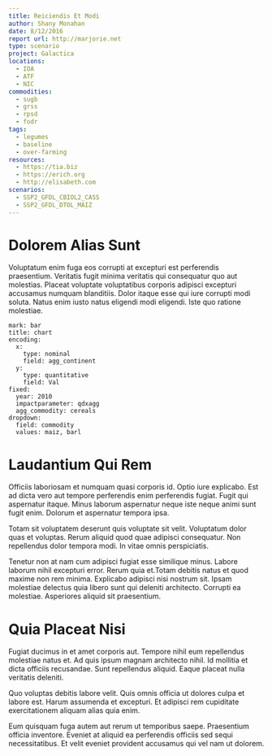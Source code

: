 ```yaml
---
title: Reiciendis Et Modi
author: Shany Monahan
date: 8/12/2016
report url: http://marjorie.net
type: scenario
project: Galactica
locations:
  - IOA
  - ATF
  - NIC
commodities:
  - sugb
  - grss
  - rpsd
  - fodr
tags:
  - legumes
  - baseline
  - over-farming
resources:
  - https://tia.biz
  - https://erich.org
  - http://elisabeth.com
scenarios:
  - SSP2_GFDL_CBIOL2_CASS
  - SSP2_GFDL_DTOL_MAIZ
---
```

# Dolorem Alias Sunt
Voluptatum enim fuga eos corrupti at excepturi est perferendis praesentium. Veritatis fugit minima veritatis qui consequatur quo aut molestias. Placeat voluptate voluptatibus corporis adipisci excepturi accusamus numquam blanditiis. Dolor itaque esse qui iure corrupti modi soluta. Natus enim iusto natus eligendi modi eligendi. Iste quo ratione molestiae.

```vis
mark: bar
title: chart
encoding:
  x:
    type: nominal
    field: agg_continent
  y:
    type: quantitative
    field: Val
fixed:
  year: 2010
  impactparameter: qdxagg
  agg_commodity: cereals
dropdown:
  field: commodity
  values: maiz, barl
```

# Laudantium Qui Rem
Officiis laboriosam et numquam quasi corporis id. Optio iure explicabo. Est ad dicta vero aut tempore perferendis enim perferendis fugiat. Fugit qui aspernatur itaque. Minus laborum aspernatur neque iste neque animi sunt fugit enim. Dolorum et aspernatur tempora ipsa.
 Totam sit voluptatem deserunt quis voluptate sit velit. Voluptatum dolor quas et voluptas. Rerum aliquid quod quae adipisci consequatur. Non repellendus dolor tempora modi. In vitae omnis perspiciatis.
 Tenetur non at nam cum adipisci fugiat esse similique minus. Labore laborum nihil excepturi error. Rerum quia et.Totam debitis natus et quod maxime non rem minima. Explicabo adipisci nisi nostrum sit. Ipsam molestiae delectus quia libero sunt qui deleniti architecto. Corrupti ea molestiae. Asperiores aliquid sit praesentium.

# Quia Placeat Nisi
Fugiat ducimus in et amet corporis aut. Tempore nihil eum repellendus molestiae natus et. Ad quis ipsum magnam architecto nihil. Id mollitia et dicta officiis recusandae. Sunt repellendus aliquid. Eaque placeat nulla veritatis deleniti.
 Quo voluptas debitis labore velit. Quis omnis officia ut dolores culpa et labore est. Harum assumenda et excepturi. Et adipisci rem cupiditate exercitationem aliquam alias quia enim.
 Eum quisquam fuga autem aut rerum ut temporibus saepe. Praesentium officia inventore. Eveniet at aliquid ea perferendis officiis sed sequi necessitatibus. Et velit eveniet provident accusamus qui vel nam ut dolorem.
